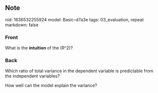 ## Note
nid: 1636532255924
model: Basic-d7a3e
tags: 03_evaluation, repeat
markdown: false

### Front
What is the <b>intuition </b>of the \(R^2\)?

### Back
Which ratio of total variance in the dependent variable is predictable from the independent variables?<div>
</div><div>How well can the model explain the variance?</div>
